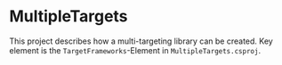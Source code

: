 # MultipleTargets

This project describes how a multi-targeting library can be created.
Key element is the `TargetFrameworks`-Element in `MultipleTargets.csproj`.